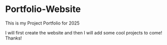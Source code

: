 # Portfolio-Website
This is my Project Portfolio for 2025

I will first create the website and then I will add some cool projects to come!
Thanks!